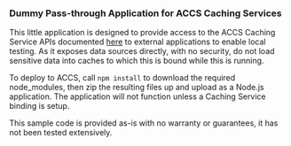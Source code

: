 ### Dummy Pass-through Application for ACCS Caching Services

This little application is designed to provide access to the ACCS Caching Service APIs documented [here](http://docs.oracle.com/en/cloud/paas/app-container-cloud/capra/api-Use%20Caches.html) to external applications to enable local testing. As it exposes data sources directly, with no security, do not load sensitive data into caches to which this is bound while this is running.

To deploy to ACCS, call ```npm install``` to download the required node_modules, then zip the resulting files up and upload as a Node.js application. The application will not function unless a Caching Service binding is setup.

This sample code is provided as-is with no warranty or guarantees, it has not been tested extensively.